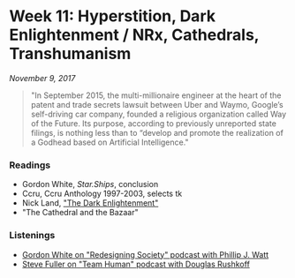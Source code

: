 # Week 11: Hyperstition, Dark Enlightenment / NRx, Cathedrals, Transhumanism
*November 9, 2017*

> "In September 2015, the multi-millionaire engineer at the heart of the patent and trade secrets lawsuit between Uber and Waymo, Google’s self-driving car company, founded a religious organization called Way of the Future. Its purpose, according to previously unreported state filings, is nothing less than to “develop and promote the realization of a Godhead based on Artificial Intelligence."

### Readings
* Gordon White, *Star.Ships*, conclusion
* Ccru, Ccru Anthology 1997-2003, selects tk 
* Nick Land, ["The Dark Enlightenment"]()
* "The Cathedral and the Bazaar"


### Listenings
* [Gordon White on "Redesigning Society" podcast with Phillip J. Watt](https://itunes.apple.com/us/podcast/redesigning-society-w-powerhouse-guests/id1241963519?mt=2&i=1000393857144)
* [Steve Fuller on "Team Human" podcast with Douglas Rushkoff]()